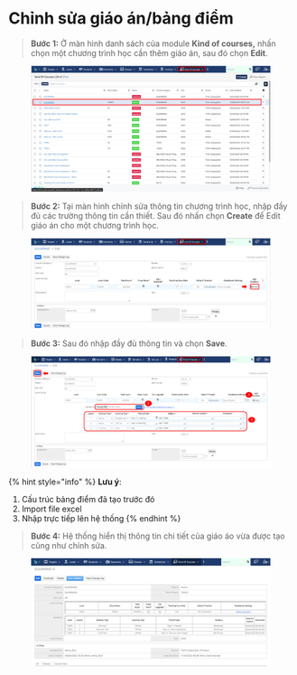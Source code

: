 # Chỉnh sửa giáo án/bảng điểm

> **Bước 1:** Ở màn hình danh sách của module **Kind of courses,** nhấn chọn một chương trình học cần thêm giáo án, sau đó chọn **Edit**.

<figure><img src="../../.gitbook/assets/image (13) (2).png" alt=""><figcaption></figcaption></figure>

> **Bước 2:** Tại màn hình chỉnh sửa thông tin chương trình học, nhập đầy đủ các trường thông tin cần thiết. Sau đó nhấn chọn **Create** để Edit giáo án cho một chương trình học.

<figure><img src="../../.gitbook/assets/image (16) (1).png" alt=""><figcaption></figcaption></figure>

> **Bước 3:** Sau đó nhập đầy đủ thông tin và chọn **Save**.

<figure><img src="../../.gitbook/assets/image (5) (6).png" alt=""><figcaption></figcaption></figure>

{% hint style="info" %}
**Lưu ý**:

1. Cấu trúc bảng điểm đã tạo trước đó
2. Import file excel
3. Nhập trực tiếp lên hệ thống
{% endhint %}

> **Bước 4:** Hệ thống hiển thị thông tin chi tiết của giáo áo vừa được tạo cũng như chỉnh sửa.

<figure><img src="../../.gitbook/assets/image (1) (4).png" alt=""><figcaption></figcaption></figure>
